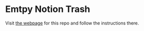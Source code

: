# Emtpy Notion Trash

Visit [the webpage](https://rijswijker.github.io/bulk_delete_notion_pages) for this
repo and follow the instructions there.
